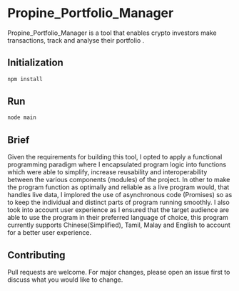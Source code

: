 # Propine_Portfolio_Manager

Propine_Portfolio_Manager is a tool that enables crypto investors make transactions, track and analyse their portfolio .

## Initialization

```bash
npm install
```
## Run

```bash
node main
```

## Brief
Given the requirements for building this tool, I opted to apply a functional programming paradigm where I encapsulated program logic into functions which were able to simplify, increase reusability and interoperability between the various components (modules) of the project.
In other to make the program function as optimally and reliable as a live program would, that handles live data, I implored the use of asynchronous code (Promises) so as to keep the individual and distinct parts of program running smoothly.
I also took into account user experience as I ensured that the target audience are able to use the program in their preferred language of choice, this program currently supports Chinese(Simplified), Tamil, Malay and English to account for a better user experience.

## Contributing
Pull requests are welcome. For major changes, please open an issue first to discuss what you would like to change.
